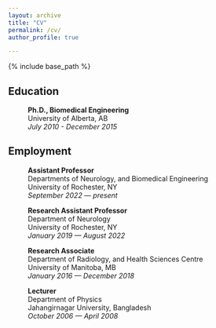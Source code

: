 ```yaml
---
layout: archive
title: "CV"
permalink: /cv/
author_profile: true

---
```


 {% include base_path %}


## Education

<p style="margin-left: 40px"><b>Ph.D., Biomedical Engineering</b>
<br>University of Alberta, AB
<br><i>July 2010 - December 2015</i></p>

## Employment

<p style="margin-left: 40px"><b>Assistant Professor</b>
<br>Departments of Neurology, and Biomedical Engineering
<br>University of Rochester, NY
<br><i>September 2022 — present</i></p>

<p style="margin-left: 40px"><b>Research Assistant Professor</b>
<br>Department of Neurology
<br>University of Rochester, NY
<br><i>January 2019 — August 2022</i></p>

<p style="margin-left: 40px"><b>Research Associate</b>
<br>Department of Radiology, and Health Sciences Centre
<br>University of Manitoba, MB
<br><i>January 2016 — December 2018</i></p>

<p style="margin-left: 40px"><b>Lecturer</b>
<br>Department of Physics
<br>Jahangirnagar University, Bangladesh
<br><i>October 2006 — April 2008</i></p>




